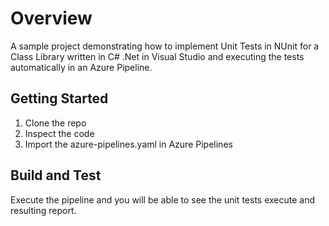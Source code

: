 # Overview
A sample project demonstrating how to implement Unit Tests in NUnit for a Class Library written in C# .Net in Visual Studio and executing the tests automatically in an Azure Pipeline.

## Getting Started
1.	Clone the repo
2.	Inspect the code
3.	Import the azure-pipelines.yaml in Azure Pipelines

## Build and Test
Execute the pipeline and you will be able to see the unit tests execute and resulting report.
